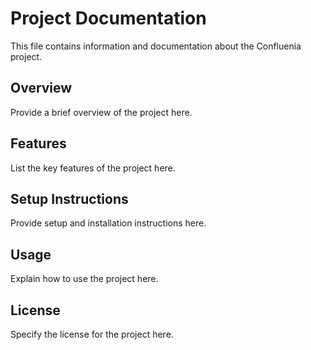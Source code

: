 # Project Documentation

This file contains information and documentation about the Confluenia project.

## Overview

Provide a brief overview of the project here.

## Features

List the key features of the project here.

## Setup Instructions

Provide setup and installation instructions here.

## Usage

Explain how to use the project here.

## License

Specify the license for the project here.